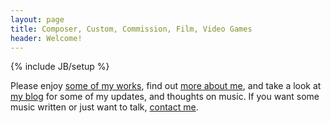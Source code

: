 ```yaml
---
layout: page
title: Composer, Custom, Commission, Film, Video Games
header: Welcome!
---
```

{% include JB/setup %}

Please enjoy [some of my works](/works.html), find out [more about me](/about.html), and take a look at [my blog](/archive.html) for some of my updates, and thoughts on music. If you want some music written or just want to talk, [contact me](/contact.html).
